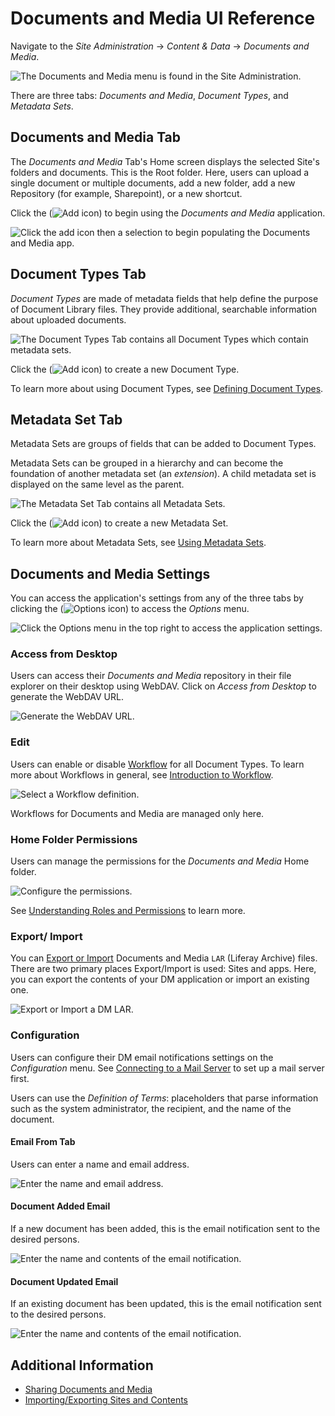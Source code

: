 # Documents and Media UI Reference

Navigate to the _Site Administration_ &rarr; _Content & Data_ &rarr; _Documents and Media_.

![The Documents and Media menu is found in the Site Administration.](./documents-and-media-ui-reference/images/01.png)

There are three tabs: _Documents and Media_, _Document Types_, and _Metadata Sets_.

## Documents and Media Tab

The _Documents and Media_ Tab's Home screen displays the selected Site's folders and documents. This is the Root folder. Here, users can upload a single document or multiple documents, add a new folder, add a new Repository (for example, Sharepoint), or a new shortcut.

Click the (![Add icon](../../images/icon-add.png)) to begin using the _Documents and Media_ application.

![Click the add icon then a selection to begin populating the Documents and Media app.](./documents-and-media-ui-reference/images/04.png)

## Document Types Tab

_Document Types_ are made of metadata fields that help define the purpose of Document Library files. They provide additional, searchable information about uploaded documents.

![The Document Types Tab contains all Document Types which contain metadata sets.](./documents-and-media-ui-reference/images/02.png)

Click the (![Add icon](../../images/icon-add.png)) to create a new Document Type.

To learn more about using Document Types, see [Defining Document Types](./uploading-and-managing/managing-metadata/defining-document-types.md).

## Metadata Set Tab

Metadata Sets are groups of fields that can be added to Document Types.

Metadata Sets can be grouped in a hierarchy and can become the foundation of another metadata set (an _extension_). A child metadata set is displayed on the same level as the parent.

![The Metadata Set Tab contains all Metadata Sets.](./documents-and-media-ui-reference/images/03.png)

Click the (![Add icon](../../images/icon-add.png)) to create a new Metadata Set.

To learn more about Metadata Sets, see [Using Metadata Sets](./uploading-and-managing/managing-metadata/using-metadata-sets.md).

## Documents and Media Settings

You can access the application's settings from any of the three tabs by clicking the (![Options icon](../../images/icon-options.png)) to access the _Options_ menu.

![Click the Options menu in the top right to access the application settings.](./documents-and-media-ui-reference/images/05.png)

### Access from Desktop

Users can access their _Documents and Media_ repository in their file explorer on their desktop using WebDAV. Click on _Access from Desktop_ to generate the WebDAV URL.

![Generate the WebDAV URL.](./documents-and-media-ui-reference/images/06.png)

### Edit

Users can enable or disable [Workflow](../../process-automation/workflow/user-guide/activating-workflow.md) for all Document Types. To learn more about Workflows in general, see [Introduction to Workflow](../../process-automation/workflow/user-guide/introduction-to-workflow.md).

![Select a Workflow definition.](./documents-and-media-ui-reference/images/07.png)

Workflows for Documents and Media are managed only here.

### Home Folder Permissions

Users can manage the permissions for the _Documents and Media_ Home folder.

![Configure the permissions.](./documents-and-media-ui-reference/images/08.png)

See [Understanding Roles and Permissions](../../users-and-permissions/roles-and-permissions/understanding-roles-and-permissions.md) to learn more.

### Export/ Import

You can [Export or Import](../../site-building/building-sites/importing-exporting-pages-and-content.md) Documents and Media `LAR` (Liferay Archive) files. There are two primary places Export/Import is used: Sites and apps. Here, you can export the contents of your DM application or import an existing one.

![Export or Import a DM LAR.](./documents-and-media-ui-reference/images/12.png)

### Configuration

Users can configure their DM email notifications settings on the _Configuration_ menu. See [Connecting to a Mail Server](../../installation-and-upgrades/setting-up-liferay-dxp-configuring-mail/connecting-to-a-mail-server.md) to set up a mail server first.

Users can use the _Definition of Terms_: placeholders that parse information such as the system administrator, the recipient, and the name of the document.

#### Email From Tab

Users can enter a name and email address.

![Enter the name and email address.](./documents-and-media-ui-reference/images/09.png)

#### Document Added Email

If a new document has been added, this is the email notification sent to the desired persons.

![Enter the name and contents of the email notification.](./documents-and-media-ui-reference/images/10.png)

#### Document Updated Email

If an existing document has been updated, this is the email notification sent to the desired persons.

![Enter the name and contents of the email notification.](./documents-and-media-ui-reference/images/11.png)

## Additional Information

-   [Sharing Documents and Media](./sharing-documents-and-media.md)
-   [Importing/Exporting Sites and Contents](../../site-building/building-sites/importing-exporting-pages-and-content.md)
